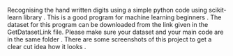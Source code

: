 Recognising the hand written digits using a simple python code using scikit-learn library . 
This is a good program for machine learning beginners . 
The dataset for this program can be downloaded from the link given in the GetDatasetLink file. 
Please make sure your dataset and your main code are in the same folder .
There are some screenshots of this project to get a clear cut idea how it looks .
